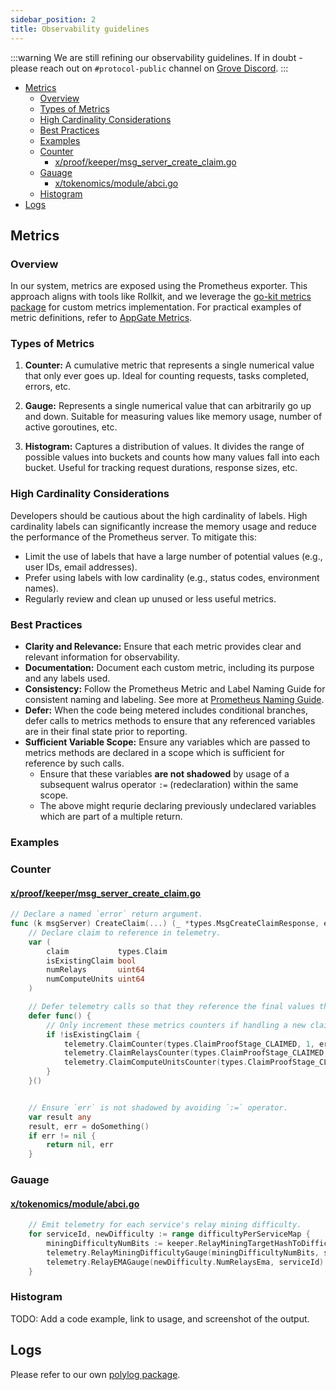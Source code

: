```yaml
---
sidebar_position: 2
title: Observability guidelines
---
```


:::warning
We are still refining our observability guidelines. If in doubt - please reach out on `#protocol-public` channel on
[Grove Discord](https://discord.gg/build-with-grove).
:::

- [Metrics](#metrics)
  - [Overview](#overview)
  - [Types of Metrics](#types-of-metrics)
  - [High Cardinality Considerations](#high-cardinality-considerations)
  - [Best Practices](#best-practices)
  - [Examples](#examples)
  - [Counter](#counter)
    - [x/proof/keeper/msg_server_create_claim.go](#xproofkeepermsg_server_create_claimgo)
  - [Gauage](#gauage)
    - [x/tokenomics/module/abci.go](#xtokenomicsmoduleabcigo)
  - [Histogram](#histogram)
- [Logs](#logs)

## Metrics

### Overview

In our system, metrics are exposed using the Prometheus exporter. This approach aligns with tools like Rollkit, and we
leverage the [go-kit metrics package](https://pkg.go.dev/github.com/go-kit/kit/metrics) for custom metrics
implementation. For practical examples of metric definitions, refer to
[AppGate Metrics](https://github.com/pokt-network/poktroll/blob/main/pkg/appgateserver/metrics.go).

### Types of Metrics

1. **Counter:** A cumulative metric that represents a single numerical value that only ever goes up. Ideal for counting
   requests, tasks completed, errors, etc.

2. **Gauge:** Represents a single numerical value that can arbitrarily go up and down. Suitable for measuring values
   like memory usage, number of active goroutines, etc.

3. **Histogram:** Captures a distribution of values. It divides the range of possible values into buckets and counts how
   many values fall into each bucket. Useful for tracking request durations, response sizes, etc.

### High Cardinality Considerations

Developers should be cautious about the high cardinality of labels. High cardinality labels can significantly increase
the memory usage and reduce the performance of the Prometheus server. To mitigate this:

- Limit the use of labels that have a large number of potential values (e.g., user IDs, email addresses).
- Prefer using labels with low cardinality (e.g., status codes, environment names).
- Regularly review and clean up unused or less useful metrics.

### Best Practices

- **Clarity and Relevance:** Ensure that each metric provides clear and relevant information for observability.
- **Documentation:** Document each custom metric, including its purpose and any labels used.
- **Consistency:** Follow the Prometheus Metric and Label Naming Guide for consistent naming and labeling. See more at [Prometheus Naming Guide](https://prometheus.io/docs/practices/naming/).
- **Defer:** When the code being metered includes conditional branches, defer calls to metrics methods to ensure that any referenced variables are in their final state prior to reporting.
- **Sufficient Variable Scope:** Ensure any variables which are passed to metrics methods are declared in a scope which is sufficient for reference by such calls.
  - Ensure that these variables **are not shadowed** by usage of a subsequent walrus operator `:=` (redeclaration) within the same scope.
  - The above might requrie declaring previously undeclared variables which are part of a multiple return.

### Examples

### Counter

#### [x/proof/keeper/msg_server_create_claim.go](https://github.com/pokt-network/poktroll/blob/main/x/proof/keeper/msg_server_create_claim.go)

```go
// Declare a named `error` return argument.
func (k msgServer) CreateClaim(...) (_ *types.MsgCreateClaimResponse, err error) {
    // Declare claim to reference in telemetry.
    var (
        claim           types.Claim
        isExistingClaim bool
        numRelays       uint64
        numComputeUnits uint64
    )

    // Defer telemetry calls so that they reference the final values the relevant variables.
    defer func() {
        // Only increment these metrics counters if handling a new claim.
        if !isExistingClaim {
            telemetry.ClaimCounter(types.ClaimProofStage_CLAIMED, 1, err)
            telemetry.ClaimRelaysCounter(types.ClaimProofStage_CLAIMED, numRelays, err)
            telemetry.ClaimComputeUnitsCounter(types.ClaimProofStage_CLAIMED, numComputeUnits, err)
        }
    }()


    // Ensure `err` is not shadowed by avoiding `:=` operator.
    var result any
    result, err = doSomething()
    if err != nil {
        return nil, err
    }
```

### Gauage

#### [x/tokenomics/module/abci.go](https://github.com/pokt-network/poktroll/blob/main/x/tokenomics/module/abci.go)

```go
    // Emit telemetry for each service's relay mining difficulty.
    for serviceId, newDifficulty := range difficultyPerServiceMap {
        miningDifficultyNumBits := keeper.RelayMiningTargetHashToDifficulty(newDifficulty.TargetHash)
        telemetry.RelayMiningDifficultyGauge(miningDifficultyNumBits, serviceId)
        telemetry.RelayEMAGauge(newDifficulty.NumRelaysEma, serviceId)
    }
```

### Histogram

TODO: Add a code example, link to usage, and screenshot of the output.

## Logs

Please refer to our own [polylog package](https://github.com/pokt-network/poktroll/blob/main/pkg/polylog/godoc.go#L1).

